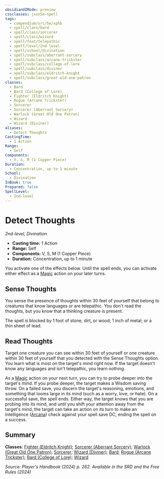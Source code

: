 ```yaml
---
obsidianUIMode: preview
cssclasses: json5e-spell
tags:
  - compendium/src/5e/xphb
  - spell/class/bard
  - spell/class/sorcerer
  - spell/class/wizard
  - spell/feat/telepathic
  - spell/level/2nd-level
  - spell/school/divination
  - spell/subclass/aberrant-sorcery
  - spell/subclass/arcane-trickster
  - spell/subclass/college-of-lore
  - spell/subclass/diviner
  - spell/subclass/eldritch-knight
  - spell/subclass/great-old-one-patron
classes:
  - Bard
  - Bard (College of Lore)
  - Fighter (Eldritch Knight)
  - Rogue (Arcane Trickster)
  - Sorcerer
  - Sorcerer (Aberrant Sorcery)
  - Warlock (Great Old One Patron)
  - Wizard
  - Wizard (Diviner)
aliases:
  - Detect Thoughts
CastingTime:
  - 1 Action
Range:
  - Self
Components:
  - V, S, M (1 Copper Piece)
Duration:
  - Concentration, up to 1 minute
School:
  - Divination
InBook: true
Prepared: false
SpellLevel:
  - 2nd-level
---
```

# Detect Thoughts
*2nd-level, Divination*  


- **Casting time:** 1 Action
- **Range:** Self
- **Components:** V, S, M (1 Copper Piece)
- **Duration:** Concentration, up to 1 minute

You activate one of the effects below. Until the spell ends, you can activate either effect as a [Magic](actions.md#Magic) action on your later turns.

## Sense Thoughts

You sense the presence of thoughts within 30 feet of yourself that belong to creatures that know languages or are telepathic. You don't read the thoughts, but you know that a thinking creature is present.

The spell is blocked by 1 foot of stone, dirt, or wood; 1 inch of metal; or a thin sheet of lead.

## Read Thoughts

Target one creature you can see within 30 feet of yourself or one creature within 30 feet of yourself that you detected with the Sense Thoughts option. You learn what is most on the target's mind right now. If the target doesn't know any languages and isn't telepathic, you learn nothing.

As a [Magic](actions.md#Magic) action on your next turn, you can try to probe deeper into the target's mind. If you probe deeper, the target makes a Wisdom saving throw. On a failed save, you discern the target's reasoning, emotions, and something that looms large in its mind (such as a worry, love, or hate). On a successful save, the spell ends. Either way, the target knows that you are probing into its mind, and until you shift your attention away from the target's mind, the target can take an action on its turn to make an Intelligence ([Arcana](skills.md#Arcana)) check against your spell save DC, ending the spell on a success.

## Summary

**Classes**: [Fighter (Eldritch Knight)](/3-Mechanics/CLI/lists/list-spells-classes-eldritch-knight-xphb.md "subclass=XPHB;class=XPHB"); [Sorcerer (Aberrant Sorcery)](/3-Mechanics/CLI/lists/list-spells-classes-aberrant-sorcery-xphb.md "subclass=XPHB;class=XPHB"); [Warlock (Great Old One Patron)](/3-Mechanics/CLI/lists/list-spells-classes-great-old-one-patron-xphb.md "subclass=XPHB;class=XPHB"); [Sorcerer](/3-Mechanics/CLI/lists/list-spells-classes-sorcerer.md); [Wizard (Diviner)](/3-Mechanics/CLI/lists/list-spells-classes-diviner-xphb.md "subclass=XPHB;class=XPHB"); [Bard](/3-Mechanics/CLI/lists/list-spells-classes-bard.md); [Rogue (Arcane Trickster)](/3-Mechanics/CLI/lists/list-spells-classes-arcane-trickster-xphb.md "subclass=XPHB;class=XPHB"); [Bard (College of Lore)](/3-Mechanics/CLI/lists/list-spells-classes-college-of-lore-xphb.md "subclass=XPHB;class=XPHB"); [Wizard](/3-Mechanics/CLI/lists/list-spells-classes-wizard.md)

*Source: Player's Handbook (2024) p. 262. Available in the <span title='Systems Reference Document (5.2)'>SRD</span> and the Free Rules (2024)*